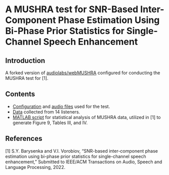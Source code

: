 # A MUSHRA test for SNR-Based Inter-Component Phase Estimation Using Bi-Phase Prior Statistics for Single-Channel Speech Enhancement

## Introduction

A forked version of [audiolabs/webMUSHRA](https://github.com/audiolabs/webMUSHRA) configured for conducting the MUSHRA test for [1].

## Contents

* [Configuration](gui/configs/default.yaml) and [audio files](gui/configs/resources/audio) used for the test.
* [Data](matlab/icpr_mushra_data.mat) collected from 14 listeners.
* [MATLAB script](matlab/icpr_mushra_analysis.m) for statistical analysis of MUSHRA data, utilized in [1] to generate Figure 9, Tables III, and IV.

## References

[1] S.Y. Barysenka and V.I. Vorobiov, “SNR-based inter-component phase estimation using bi-phase prior statistics for single-channel speech enhancement,” Submitted to IEEE/ACM Transactions on Audio, Speech and Language Processing, 2022.
